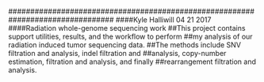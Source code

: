 ################################################################################ 
####Kyle Halliwill 04 21 2017 
####Radiation whole-genome sequencing work 
##This project contains support utilities, results, and the workflow to perform 
##my analysis of our radiation induced tumor sequencing data. 
##The methods include SNV filtration and analysis, indel filtration and 
##analysis, copy-number estimation, filtration and analysis, and finally 
##rearrangement filtration and analysis.
